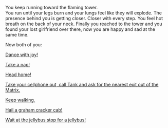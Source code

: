 You keep running toward the flaming tower.  
You run until your legs burn and your lungs feel like they will explode.  The presence behind you is getting closer.
Closer with every step.  You feel hot breath on the back of your neck.
Finally you reached to the tower and you found your lost girlfriend over there,
now you are happy and sad at the same time.

Now both of you:

[Dance with joy!](../../../../dance/dance.md)

[Take a nap!](../../../../sleep/marshmallow.md)

[Head home!](../../home/home.md)

[Take your cellphone out, call Tank and ask for the nearest exit out of the Matrix.](../../exit/exit.md)

[Keep walking.](../../walk/walk.md)

[Hail a graham cracker cab!](../../graham-cracker-cab/graham-cracker-cab.md)

[Wait at the jellybus stop for a jellybus!](../../jellybus/jellybus.md)





